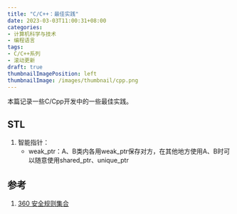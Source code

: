 ```yaml
---
title: "C/C++：最佳实践"
date: 2023-03-03T11:00:31+08:00
categories:
- 计算机科学与技术
- 编程语言
tags:
- C/C++系列
- 滚动更新
draft: true
thumbnailImagePosition: left
thumbnailImage: /images/thumbnail/cpp.png
---
```

本篇记录一些C/Cpp开发中的一些最佳实践。
<!--more-->

## STL
1. 智能指针：
    - weak_ptr：A、B类内各用weak_ptr保存对方，在其他地方使用A、B时可以随意使用shared_ptr、unique_ptr

## 参考
1. [360 安全规则集合](https://github.com/Qihoo360/safe-rules)